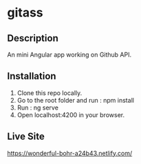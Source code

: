 # gitass
## Description
An mini Angular app working on Github API.
## Installation
1. Clone this repo locally.
2. Go to the root folder and run : npm install
3. Run : ng serve
4. Open localhost:4200 in your browser.
## Live Site
https://wonderful-bohr-a24b43.netlify.com/
